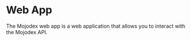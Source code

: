 # Web App

The Mojodex web app is a web application that allows you to interact with the Mojodex API.

